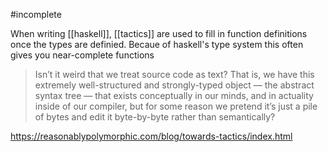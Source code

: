 #incomplete 

When writing [[haskell]], [[tactics]] are used to fill in function definitions once the types are definied. Becaue of haskell's type system this often gives you near-complete functions

>Isn’t it weird that we treat source code as text? That is, we have this extremely well-structured and strongly-typed object — the abstract syntax tree — that exists conceptually in our minds, and in actuality inside of our compiler, but for some reason we pretend it’s just a pile of bytes and edit it byte-by-byte rather than semantically?

https://reasonablypolymorphic.com/blog/towards-tactics/index.html